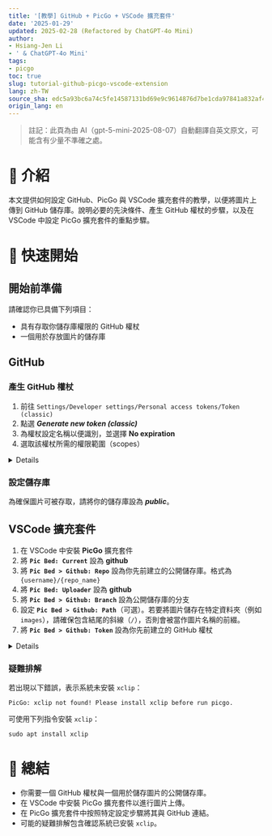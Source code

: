 ```yaml
---
title: '[教學] GitHub + PicGo + VSCode 擴充套件'
date: '2025-01-29'
updated: 2025-02-28 (Refactored by ChatGPT-4o Mini)
author:
- Hsiang-Jen Li
- ' & ChatGPT-4o Mini'
tags:
- picgo
toc: true
slug: tutorial-github-picgo-vscode-extension
lang: zh-TW
source_sha: edc5a93bc6a74c5fe14587131bd69e9c9614876d7be1cda97841a832af453a59
origin_lang: en
---
```


> 註記：此頁為由 AI（gpt-5-mini-2025-08-07）自動翻譯自英文原文，可能含有少量不準確之處。

# 📌 介紹
本文提供如何設定 GitHub、PicGo 與 VSCode 擴充套件的教學，以便將圖片上傳到 GitHub 儲存庫。說明必要的先決條件、產生 GitHub 權杖的步驟，以及在 VSCode 中設定 PicGo 擴充套件的重點步驟。
<!-- more -->

# 🚀 快速開始
## 開始前準備

請確認你已具備下列項目：

- 具有存取你儲存庫權限的 GitHub 權杖
- 一個用於存放圖片的儲存庫

## GitHub

### 產生 GitHub 權杖

1. 前往 `Settings/Developer settings/Personal access tokens/Token (classic)`
1. 點選 ***Generate new token (classic)***
1. 為權杖設定名稱以便識別，並選擇 **No expiration**
1. 選取該權杖所需的權限範圍（scopes）

<details>

![image](https://hackmd.io/_uploads/SJkewdvukl.png)
![image](https://hackmd.io/_uploads/rkmvPOvu1l.png)
![image](https://hackmd.io/_uploads/HyU5wdvO1x.png)
![image](https://hackmd.io/_uploads/rkvCwuw_ke.png)
![image](https://hackmd.io/_uploads/r1HEddvdJl.png)    
    
</details>


### 設定儲存庫
為確保圖片可被存取，請將你的儲存庫設為 ***public***。

## VSCode 擴充套件

1. 在 VSCode 中安裝 **PicGo** 擴充套件
1. 將 **`Pic Bed: Current`** 設為 **github**
1. 將 **`Pic Bed > Github: Repo`** 設為你先前建立的公開儲存庫。格式為 `{username}/{repo_name}`
1. 將 **`Pic Bed: Uploader`** 設為 **github**
1. 將 **`Pic Bed > Github: Branch`** 設為公開儲存庫的分支
1. 設定 **`Pic Bed > Github: Path`**（可選）。若要將圖片儲存在特定資料夾（例如 `images`），請確保包含結尾的斜線（`/`），否則會被當作圖片名稱的前綴。
1. 將 **`Pic Bed > Github: Token`** 設為你先前建立的 GitHub 權杖

<details>

![image](https://hackmd.io/_uploads/r1Yv0Pvu1g.png)
![image](https://hackmd.io/_uploads/SJHrBdwuyg.png)
![image](https://hackmd.io/_uploads/rkkYiuP_1l.png)

</details>


### 疑難排解

若出現以下錯誤，表示系統未安裝 `xclip`：

```shell
PicGo: xclip not found! Please install xclip before run picgo.
```
可使用下列指令安裝 `xclip`：

```shell
sudo apt install xclip
```

# 🔁 總結
- 你需要一個 GitHub 權杖與一個用於儲存圖片的公開儲存庫。
- 在 VSCode 中安裝 PicGo 擴充套件以進行圖片上傳。
- 在 PicGo 擴充套件中按照特定設定步驟將其與 GitHub 連結。
- 可能的疑難排解包含確認系統已安裝 `xclip`。
